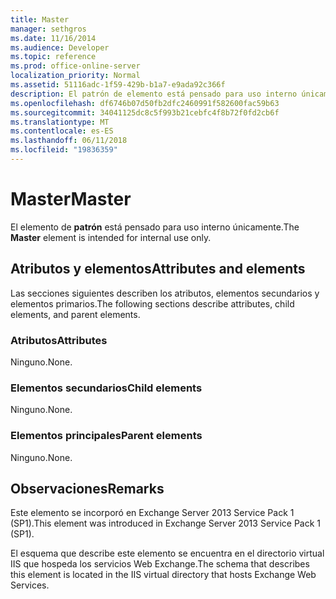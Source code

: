 ```yaml
---
title: Master
manager: sethgros
ms.date: 11/16/2014
ms.audience: Developer
ms.topic: reference
ms.prod: office-online-server
localization_priority: Normal
ms.assetid: 51116adc-1f59-429b-b1a7-e9ada92c366f
description: El patrón de elemento está pensado para uso interno únicamente.
ms.openlocfilehash: df6746b07d50fb2dfc2460991f582600fac59b63
ms.sourcegitcommit: 34041125dc8c5f993b21cebfc4f8b72f0fd2cb6f
ms.translationtype: MT
ms.contentlocale: es-ES
ms.lasthandoff: 06/11/2018
ms.locfileid: "19836359"
---
```

# <a name="master"></a><span data-ttu-id="050e8-103">Master</span><span class="sxs-lookup"><span data-stu-id="050e8-103">Master</span></span>

<span data-ttu-id="050e8-104">El elemento de **patrón** está pensado para uso interno únicamente.</span><span class="sxs-lookup"><span data-stu-id="050e8-104">The **Master** element is intended for internal use only.</span></span> 

## <a name="attributes-and-elements"></a><span data-ttu-id="050e8-105">Atributos y elementos</span><span class="sxs-lookup"><span data-stu-id="050e8-105">Attributes and elements</span></span>

<span data-ttu-id="050e8-106">Las secciones siguientes describen los atributos, elementos secundarios y elementos primarios.</span><span class="sxs-lookup"><span data-stu-id="050e8-106">The following sections describe attributes, child elements, and parent elements.</span></span>
  
### <a name="attributes"></a><span data-ttu-id="050e8-107">Atributos</span><span class="sxs-lookup"><span data-stu-id="050e8-107">Attributes</span></span>

<span data-ttu-id="050e8-108">Ninguno.</span><span class="sxs-lookup"><span data-stu-id="050e8-108">None.</span></span>
  
### <a name="child-elements"></a><span data-ttu-id="050e8-109">Elementos secundarios</span><span class="sxs-lookup"><span data-stu-id="050e8-109">Child elements</span></span>

<span data-ttu-id="050e8-110">Ninguno.</span><span class="sxs-lookup"><span data-stu-id="050e8-110">None.</span></span>
  
### <a name="parent-elements"></a><span data-ttu-id="050e8-111">Elementos principales</span><span class="sxs-lookup"><span data-stu-id="050e8-111">Parent elements</span></span>

<span data-ttu-id="050e8-112">Ninguno.</span><span class="sxs-lookup"><span data-stu-id="050e8-112">None.</span></span>
  
## <a name="remarks"></a><span data-ttu-id="050e8-113">Observaciones</span><span class="sxs-lookup"><span data-stu-id="050e8-113">Remarks</span></span>

<span data-ttu-id="050e8-114">Este elemento se incorporó en Exchange Server 2013 Service Pack 1 (SP1).</span><span class="sxs-lookup"><span data-stu-id="050e8-114">This element was introduced in Exchange Server 2013 Service Pack 1 (SP1).</span></span>
  
<span data-ttu-id="050e8-115">El esquema que describe este elemento se encuentra en el directorio virtual IIS que hospeda los servicios Web Exchange.</span><span class="sxs-lookup"><span data-stu-id="050e8-115">The schema that describes this element is located in the IIS virtual directory that hosts Exchange Web Services.</span></span>
  

